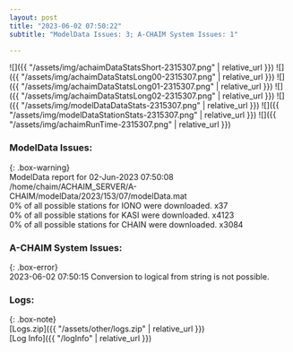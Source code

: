 ```yaml
---
layout: post
title: "2023-06-02 07:50:22"
subtitle: "ModelData Issues: 3; A-CHAIM System Issues: 1"

---
```


![]({{ "/assets/img/achaimDataStatsShort-2315307.png" | relative_url }})
![]({{ "/assets/img/achaimDataStatsLong00-2315307.png" | relative_url }})
![]({{ "/assets/img/achaimDataStatsLong01-2315307.png" | relative_url }})
![]({{ "/assets/img/achaimDataStatsLong02-2315307.png" | relative_url }})
![]({{ "/assets/img/modelDataDataStats-2315307.png" | relative_url }})
![]({{ "/assets/img/modelDataStationStats-2315307.png" | relative_url }})
![]({{ "/assets/img/achaimRunTime-2315307.png" | relative_url }})


### ModelData Issues:  
  
{: .box-warning}  
 ModelData report for 02-Jun-2023 07:50:08   
 /home/chaim/ACHAIM_SERVER/A-CHAIM/modelData/2023/153/07/modelData.mat   
 0% of all possible stations for IONO were downloaded. x37   
 0% of all possible stations for KASI were downloaded. x4123   
 0% of all possible stations for CHAIN were downloaded. x3084   
  
### A-CHAIM System Issues:  
  
{: .box-error}  
2023-06-02 07:50:15 Conversion to logical from string is not possible.  

### Logs:  
  
{: .box-note}  
[Logs.zip]({{ "/assets/other/logs.zip" | relative_url }})  
[Log Info]({{ "/logInfo" | relative_url }})  
